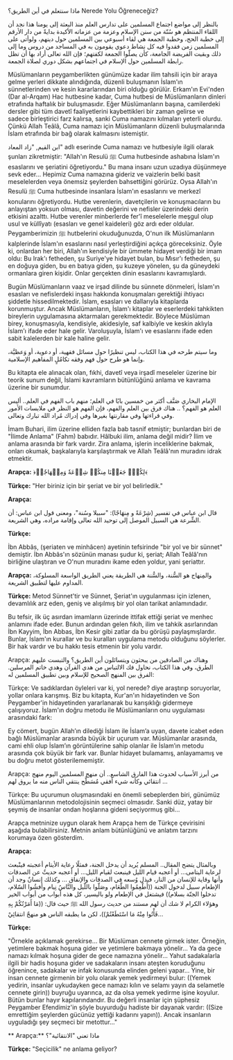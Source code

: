 ماذا سنتعلم في أين الطريق؟
Nerede Yolu Öğreneceğiz?

بالنظر إلى مواضع اجتماع المسلمين على تدارس العلم منذ البعثة إلى يومنا هذا نجد أن اللقاء المنتظم هو سُنّة من سنن الإسلام وعزمة من عزماته الأكيدة بدايةً من دار الأرقم إلى خطبة الحج، وخطبة الجمعة هي لقاء أسبوعي بين المسلمين حول دينهم، ولوأتى على المسلمين زمن فقدوا فيه كل نشاط دعوي يقومون به في المساجد من دروس وما إلى ذلك وبقيت الفريضة الجامعة، كأن يصلّوا الجمعة لكفتهم؛ فإن الله تعالى أراد بها أن تظل رابطة المسلمين حول الإسلام في اجتماعهم بشكل دوري لصلاة الجمعة.

Müslümanların peygamberlikten günümüze kadar ilim tahsili için bir araya gelme yerleri dikkate alındığında, düzenli buluşmanın İslam'ın sünnetlerinden ve kesin kararlarından biri olduğu görülür. Erkam'ın Evi'nden (Dar al-Arqam) Hac hutbesine kadar, Cuma hutbesi de Müslümanların dinleri etrafında haftalık bir buluşmasıdır. Eğer Müslümanların başına, camilerdeki dersler gibi tüm davetî faaliyetlerini kaybettikleri bir zaman gelirse ve sadece birleştirici farz kalırsa, sanki Cuma namazını kılmaları yeterli olurdu. Çünkü Allah Teâlâ, Cuma namazı için Müslümanların düzenli buluşmalarında İslam etrafında bir bağ olarak kalmasını istemiştir.

ابن القيم, "زاد المعاد" adlı eserinde Cuma namazı ve hutbesiyle ilgili olarak şunları zikretmiştir: "Allah'ın Resulü ﷺ Cuma hutbesinde ashabına İslam'ın esaslarını ve şeriatini öğretiyordu." Bu mana insanı uzun uzadıya düşünmeye sevk eder... Hepimiz Cuma namazına gideriz ve vaizlerin belki basit meselelerden veya önemsiz şeylerden bahsettiğini görürüz. Oysa Allah'ın Resulü ﷺ Cuma hutbesinde insanlara İslam'ın esaslarını ve merkezî konularını öğretiyordu. Hutbe verenlerin, davetçilerin ve konuşmacıların bu anlayıştan yoksun olması, davetin değerini ve nefisler üzerindeki derin etkisini azalttı. Hutbe verenler minberlerde fer'î meselelerle meşgul olup usul ve küllîyatı (esasları ve genel kaideleri) göz ardı eder oldular. Peygamberimizin ﷺ hutbelerini okuduğunuzda, O'nun ilk Müslümanların kalplerinde İslam'ın esaslarını nasıl yerleştirdiğini açıkça göreceksiniz. Öyle ki, onlardan her biri, Allah'ın kendisiyle bir ümmete hidayet verdiği bir imam oldu: Bu Irak'ı fetheden, şu Suriye'ye hidayet bulan, bu Mısır'ı fetheden, şu en doğuya giden, bu en batıya giden, şu kuzeye yönelen, şu da güneydeki ormanlara giren kişidir. Onlar gerçekten dinin esaslarını kavramışlardı.

Bugün Müslümanların vaaz ve irşad dilinde bu sünnete dönmeleri, İslam'ın esasları ve nefislerdeki inşası hakkında konuşmaları gerektiği ihtiyacı şiddetle hissedilmektedir. İslam, esasları ve dallarıyla kitaplarda korunmuştur. Ancak Müslümanların, İslam'ı kitaplar ve eserlerdeki tahkikten bireylerin uygulamasına aktarmaları gerekmektedir. Böylece Müslüman birey, konuşmasıyla, kendisiyle, akidesiyle, saf kalbiyle ve keskin aklıyla İslam'ı ifade eder hale gelir. Varoluşuyla, İslam'ı ve esaslarını ifade eden sabit kalelerden bir kale haline gelir.

وما سيتم طرحه في هذا الكتاب، ليس تنظيرًا حول مسائل فقهية، أو دعوية، أو وَعظيَّة، وإنما هو طرح حول فهم وفقه تكامُلٍ المفاهيم الإسلامية.

Bu kitapta ele alınacak olan, fıkhi, davetî veya irşadî meseleler üzerine bir teorik sunum değil, İslami kavramların bütünlüğünü anlama ve kavrama üzerine bir sunumdur.

الإمام البخاري صَنَّف أكثر من خمسين بابًا في العلم؛ منهم باب الفهم في العلم.. أليس العلم هو الفهم؟ .. هناك فرق بين العلم والفهم، فإن الفهم هو النظر في ملابسات الأمور وفي قراءتها وفي مقارنتها بغيرها وفي إدراك مُراد الله تبارك وتعالى.

İmam Buhari, ilim üzerine elliden fazla bab tasnif etmiştir; bunlardan biri de "İlimde Anlama" (Fahm) babıdır. Hâlbuki ilim, anlama değil midir? İlim ve anlama arasında bir fark vardır. Zira anlama, işlerin inceliklerine bakmak, onları okumak, başkalarıyla karşılaştırmak ve Allah Teâlâ'nın muradını idrak etmektir.

**Arapça:**
﴿لِكُلّٖ جَعَلۡنَا مِنكُمۡ شِرۡعَةٗ وَمِنۡهَاجٗاۚ﴾

**Türkçe:**
"Her biriniz için bir şeriat ve bir yol belirledik."

**Arapça:**

قال ابن عباس في تفسير (شِرْعَةً و مِنهَاجًا): "سبيلا وسُنة"، ومعنى قول ابن عباس: أن الشِّرعة هي السبيل الموصل إلى توحيد الله تعالى وإقامة مراده، وهي الشريعة.

**Türkçe:**

İbn Abbâs, (şeriaten ve minhâcen) ayetinin tefsirinde "bir yol ve bir sünnet" demiştir. İbn Abbâs'ın sözünün manası şudur ki, şeriat; Allah Teâlâ'nın birliğine ulaştıran ve O'nun muradını ikame eden yoldur, yani şeriattır.

**Arapça:** والمِنهاج هو السُّنة، والسُّنة هي الطريقة يعني الطريق الواسعة المسلوكة، المداوم عليها لتطبيق الشريعة.

**Türkçe:** Metod Sünnet'tir ve Sünnet, Şeriat'ın uygulanması için izlenen, devamlılık arz eden, geniş ve alışılmış bir yol olan tarikat anlamındadır.

Bu tefsir, ilk üç asırdan imamların üzerinde ittifak ettiği şeriat ve menhec anlamını ifade eder. Bunun ardından gelen fıkıh, ilim ve tahkik asırlarından İbn Kayyim, İbn Abbas, İbn Kesir gibi zatlar da bu görüşü paylaşmışlardır. Bunlar, İslam'ın kurallar ve bu kuralları uygulama metodu olduğunu söylerler. Bir hak vardır ve bu hakkı tesis etmenin bir yolu vardır.

Arapça:
وهناك من الصادقين من يبحثون ويتسائلون أين الطريق؟ والتبست عليهم الطرق، وفي هذا الكتاب، نحاول فك الالتباس من هدي القرآن وهدي خاتم المرسلين. الفرق بين المنهج الصحيح للإسلام وبين تطبيق المسلمين له:

Türkçe:
Ve sadıklardan öyleleri var ki, yol nerede? diye araştırıp soruyorlar, yollar onlara karışmış. Biz bu kitapta, Kur'an'ın hidayetinden ve Son Peygamber'in hidayetinden yararlanarak bu karışıklığı gidermeye çalışıyoruz. İslam'ın doğru metodu ile Müslümanların onu uygulaması arasındaki fark:

Ey cömert, bugün Allah’ın dilediği İslam ile İslam’a uyan, davete icabet eden bağlı Müslümanlar arasında büyük bir uçurum var. Müslümanlar arasında, cami ehli olup İslam’ın görüntülerine sahip olanlar ile İslam’ın metodu arasında çok büyük bir fark var. Bunlar hidayet bulamamış, anlayamamış ve bu doğru metot gösterilememiştir.

Arapça:
من أبرز الأسباب لحدوث هذا الفارق الشاسع.. أن منهج المسلمين اليوم منهج انتقائي وكأنه شيء أفقي مُسَطَّح ينتقي الناس منه ما يروق لهم …

Türkçe:
Bu uçurumun oluşmasındaki en önemli sebeplerden biri, günümüz Müslümanlarının metodolojisinin seçmeci olmasıdır. Sanki düz, yatay bir şeymiş de insanlar ondan hoşlarına gideni seçiyormuş gibi…

Arapça metninize uygun olarak hem Arapça hem de Türkçe çevirisini aşağıda bulabilirsiniz. Metnin anlam bütünlüğünü ve anlatım tarzını korumaya özen gösterdim.

**Arapça:**

وبالمثال يتضح المقال.. المسلم يُريد أن يدخل الجنة، فمثلًا رعاية الأيتام أعجبته فينْبعث لرعاية اليتامى... أو أعجبه قيام الليل فينبعث لقيام الليل... أو أعجبه حديثٌ عن الصدقات وأنها وقاية للإنسان من النار، فبذل وُسعه في الصدقات والإنفاق ... وكذلك إنسانٌ وجد أن الإطعام سبيل لدخول الجنة ((أَطْعِمُوا الطَّعَام، وصَلّوا باللّيل والنَّاسُ نِيام وأفشُوا السّلام، تدخلوا الجنّة بسلام)) فيشتغل في الإطعام ولو باليسير، كل هذه أبواب من أبواب الخير وهؤلاء الكرام لا شك أن لهم مستند من حديث رسول الله ﷺ حيث قال: ((مَا أَمَرْتُكُمْ بِهِ فَأْتُوا مِنْهُ مَا اسْتَطَعْتُمْ))، لكن ما يطبقه الناس هو منهجٌ انتقائِيْ...

**Türkçe:**

"Örnekle açıklamak gerekirse... Bir Müslüman cennete girmek ister. Örneğin, yetimlere bakmak hoşuna gider ve yetimlere bakmaya yönelir... Ya da gece namazı kılmak hoşuna gider de gece namazına yönelir... Yahut sadakalarla ilgili bir hadis hoşuna gider ve sadakaların insanı ateşten koruduğunu öğrenince, sadakalar ve infak konusunda elinden geleni yapar... Yine, bir insan cennete girmenin bir yolu olarak yemek yedirmeyi bulur: ((Yemek yedirin, insanlar uykudayken gece namazı kılın ve selamı yayın da selametle cennete girin)) buyruğu uyarınca, az da olsa yemek yedirme işine koyulur. Bütün bunlar hayır kapılarındandır. Bu değerli insanlar için şüphesiz Peygamber Efendimiz'in şöyle buyurduğu hadiste bir dayanak vardır: ((Size emrettiğim şeylerden gücünüz yettiği kadarını yapın)). Ancak insanların uyguladığı şey seçmeci bir metottur..."

** Arapça:**
ماذا تعني "الانتقائية"؟

**Türkçe:**
"Seçicilik" ne anlama geliyor?